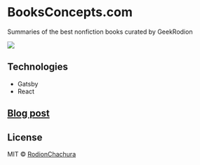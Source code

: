 # BooksConcepts.com
Summaries of the best nonfiction books curated by GeekRodion
>

![](https://user-images.githubusercontent.com/17750556/99780527-0c512080-2b30-11eb-8be3-10c670a8fcec.png)

## Technologies
* Gatsby
* React

## [Blog post](https://geekrodion.com/blog/medium-gatsby)

## License

MIT © [RodionChachura](https://geekrodion.com)